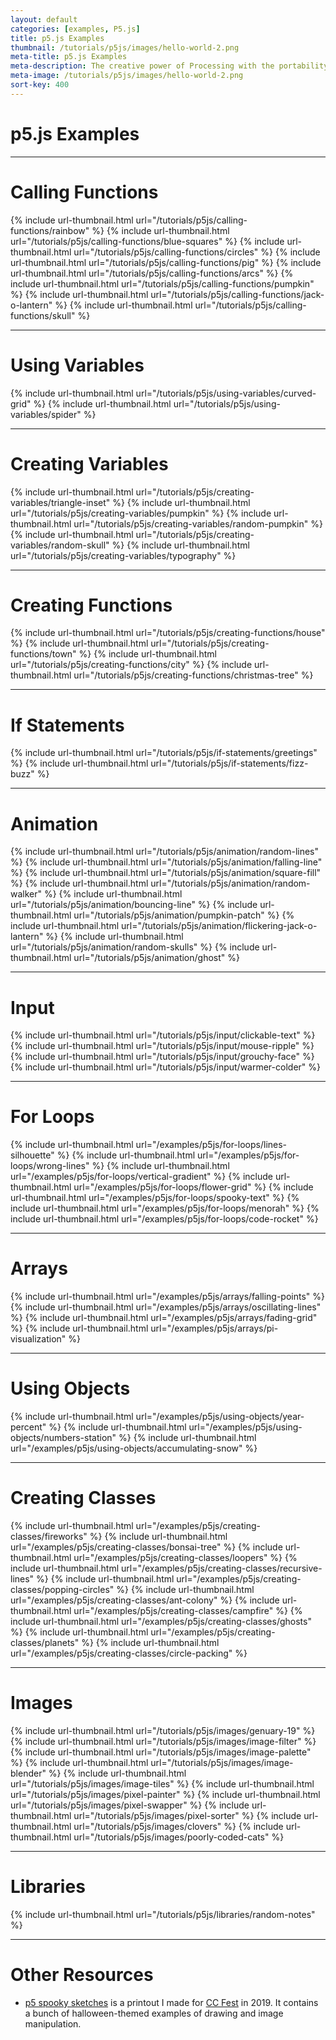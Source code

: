 ```yaml
---
layout: default
categories: [examples, P5.js]
title: p5.js Examples
thumbnail: /tutorials/p5js/images/hello-world-2.png
meta-title: p5.js Examples
meta-description: The creative power of Processing with the portability of JavaScript.
meta-image: /tutorials/p5js/images/hello-world-2.png
sort-key: 400
---
```


# p5.js Examples

---

# Calling Functions

{% include url-thumbnail.html url="/tutorials/p5js/calling-functions/rainbow" %}
{% include url-thumbnail.html url="/tutorials/p5js/calling-functions/blue-squares" %}
{% include url-thumbnail.html url="/tutorials/p5js/calling-functions/circles" %}
{% include url-thumbnail.html url="/tutorials/p5js/calling-functions/pig" %}
{% include url-thumbnail.html url="/tutorials/p5js/calling-functions/arcs" %}
{% include url-thumbnail.html url="/tutorials/p5js/calling-functions/pumpkin" %}
{% include url-thumbnail.html url="/tutorials/p5js/calling-functions/jack-o-lantern" %}
{% include url-thumbnail.html url="/tutorials/p5js/calling-functions/skull" %}

---

# Using Variables

{% include url-thumbnail.html url="/tutorials/p5js/using-variables/curved-grid" %}
{% include url-thumbnail.html url="/tutorials/p5js/using-variables/spider" %}

---

# Creating Variables

{% include url-thumbnail.html url="/tutorials/p5js/creating-variables/triangle-inset" %}
{% include url-thumbnail.html url="/tutorials/p5js/creating-variables/pumpkin" %}
{% include url-thumbnail.html url="/tutorials/p5js/creating-variables/random-pumpkin" %}
{% include url-thumbnail.html url="/tutorials/p5js/creating-variables/random-skull" %}
{% include url-thumbnail.html url="/tutorials/p5js/creating-variables/typography" %}

---

# Creating Functions

{% include url-thumbnail.html url="/tutorials/p5js/creating-functions/house" %}
{% include url-thumbnail.html url="/tutorials/p5js/creating-functions/town" %}
{% include url-thumbnail.html url="/tutorials/p5js/creating-functions/city" %}
{% include url-thumbnail.html url="/tutorials/p5js/creating-functions/christmas-tree" %}

---

# If Statements

{% include url-thumbnail.html url="/tutorials/p5js/if-statements/greetings" %}
{% include url-thumbnail.html url="/tutorials/p5js/if-statements/fizz-buzz" %}

---

# Animation

{% include url-thumbnail.html url="/tutorials/p5js/animation/random-lines" %}
{% include url-thumbnail.html url="/tutorials/p5js/animation/falling-line" %}
{% include url-thumbnail.html url="/tutorials/p5js/animation/square-fill" %}
{% include url-thumbnail.html url="/tutorials/p5js/animation/random-walker" %}
{% include url-thumbnail.html url="/tutorials/p5js/animation/bouncing-line" %}
{% include url-thumbnail.html url="/tutorials/p5js/animation/pumpkin-patch" %}
{% include url-thumbnail.html url="/tutorials/p5js/animation/flickering-jack-o-lantern" %}
{% include url-thumbnail.html url="/tutorials/p5js/animation/random-skulls" %}
{% include url-thumbnail.html url="/tutorials/p5js/animation/ghost" %}

---

# Input

{% include url-thumbnail.html url="/tutorials/p5js/input/clickable-text" %}
{% include url-thumbnail.html url="/tutorials/p5js/input/mouse-ripple" %}
{% include url-thumbnail.html url="/tutorials/p5js/input/grouchy-face" %}
{% include url-thumbnail.html url="/tutorials/p5js/input/warmer-colder" %}

---

# For Loops

{% include url-thumbnail.html url="/examples/p5js/for-loops/lines-silhouette" %}
{% include url-thumbnail.html url="/examples/p5js/for-loops/wrong-lines" %}
{% include url-thumbnail.html url="/examples/p5js/for-loops/vertical-gradient" %}
{% include url-thumbnail.html url="/examples/p5js/for-loops/flower-grid" %}
{% include url-thumbnail.html url="/examples/p5js/for-loops/spooky-text" %}
{% include url-thumbnail.html url="/examples/p5js/for-loops/menorah" %}
{% include url-thumbnail.html url="/examples/p5js/for-loops/code-rocket" %}

---

# Arrays

{% include url-thumbnail.html url="/examples/p5js/arrays/falling-points" %}
{% include url-thumbnail.html url="/examples/p5js/arrays/oscillating-lines" %}
{% include url-thumbnail.html url="/examples/p5js/arrays/fading-grid" %}
{% include url-thumbnail.html url="/examples/p5js/arrays/pi-visualization" %}

---

# Using Objects

{% include url-thumbnail.html url="/examples/p5js/using-objects/year-percent" %}
{% include url-thumbnail.html url="/examples/p5js/using-objects/numbers-station" %}
{% include url-thumbnail.html url="/examples/p5js/using-objects/accumulating-snow" %}

---

# Creating Classes

{% include url-thumbnail.html url="/examples/p5js/creating-classes/fireworks" %}
{% include url-thumbnail.html url="/examples/p5js/creating-classes/bonsai-tree" %}
{% include url-thumbnail.html url="/examples/p5js/creating-classes/loopers" %}
{% include url-thumbnail.html url="/examples/p5js/creating-classes/recursive-lines" %}
{% include url-thumbnail.html url="/examples/p5js/creating-classes/popping-circles" %}
{% include url-thumbnail.html url="/examples/p5js/creating-classes/ant-colony" %}
{% include url-thumbnail.html url="/examples/p5js/creating-classes/campfire" %}
{% include url-thumbnail.html url="/examples/p5js/creating-classes/ghosts" %}
{% include url-thumbnail.html url="/examples/p5js/creating-classes/planets" %}
{% include url-thumbnail.html url="/examples/p5js/creating-classes/circle-packing" %}

---

# Images

{% include url-thumbnail.html url="/tutorials/p5js/images/genuary-19" %}
{% include url-thumbnail.html url="/tutorials/p5js/images/image-filter" %}
{% include url-thumbnail.html url="/tutorials/p5js/images/image-palette" %}
{% include url-thumbnail.html url="/tutorials/p5js/images/image-blender" %}
{% include url-thumbnail.html url="/tutorials/p5js/images/image-tiles" %}
{% include url-thumbnail.html url="/tutorials/p5js/images/pixel-painter" %}
{% include url-thumbnail.html url="/tutorials/p5js/images/pixel-swapper" %}
{% include url-thumbnail.html url="/tutorials/p5js/images/pixel-sorter" %}
{% include url-thumbnail.html url="/tutorials/p5js/images/clovers" %}
{% include url-thumbnail.html url="/tutorials/p5js/images/poorly-coded-cats" %}

---

# Libraries

{% include url-thumbnail.html url="/tutorials/p5js/libraries/random-notes" %}

---

# Other Resources

- [p5 spooky sketches](http://tinyurl.com/p5-spooky-sketches) is a printout I made for [CC Fest](http://ccfest.rocks/) in 2019. It contains a bunch of halloween-themed examples of drawing and image manipulation.
